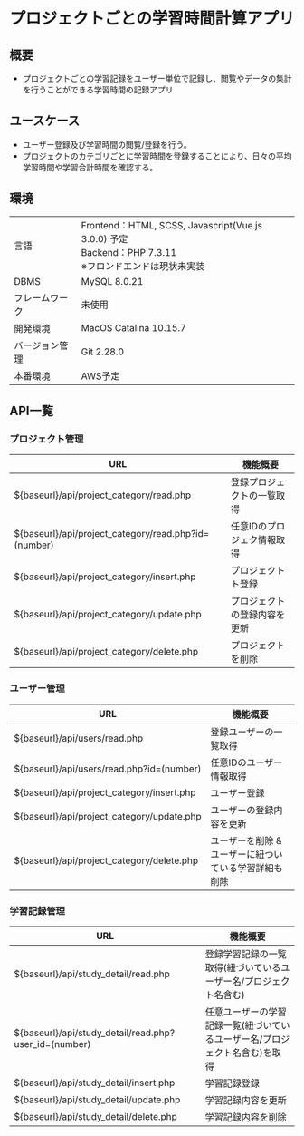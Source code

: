 # プロジェクトごとの学習時間計算アプリ

## 概要
- プロジェクトごとの学習記録をユーザー単位で記録し、閲覧やデータの集計を行うことができる学習時間の記録アプリ

## ユースケース
- ユーザー登録及び学習時間の閲覧/登録を行う。
- プロジェクトのカテゴリごとに学習時間を登録することにより、日々の平均学習時間や学習合計時間を確認する。

## 環境
|||
|--|--|
| 言語 | Frontend：HTML, SCSS, Javascript(Vue.js 3.0.0) 予定 <br>Backend：PHP 7.3.11<br>※フロンドエンドは現状未実装|
| DBMS | MySQL 8.0.21 |
| フレームワーク | 未使用 |
| 開発環境 | MacOS Catalina 10.15.7 |
| バージョン管理 | Git 2.28.0 |
| 本番環境 | AWS予定 |

## API一覧
### プロジェクト管理
|URL|機能概要|
|--|--|
|${baseurl}/api/project_category/read.php| 登録プロジェクトの一覧取得|
|${baseurl}/api/project_category/read.php?id=(number)| 任意IDのプロジェク情報取得|
|${baseurl}/api/project_category/insert.php| プロジェクトト登録|
|${baseurl}/api/project_category/update.php| プロジェクトの登録内容を更新|
|${baseurl}/api/project_category/delete.php| プロジェクトを削除|

### ユーザー管理
|URL|機能概要|
|--|--|
|${baseurl}/api/users/read.php| 登録ユーザーの一覧取得|
|${baseurl}/api/users/read.php?id=(number)| 任意IDのユーザー情報取得|
|${baseurl}/api/project_category/insert.php| ユーザー登録|
|${baseurl}/api/project_category/update.php| ユーザーの登録内容を更新|
|${baseurl}/api/project_category/delete.php| ユーザーを削除 & ユーザーに紐ついている学習詳細も削除|

### 学習記録管理
|URL|機能概要|
|--|--|
|${baseurl}/api/study_detail/read.php| 登録学習記録の一覧取得(紐づいているユーザー名/プロジェクト名含む)|
|${baseurl}/api/study_detail/read.php?user_id=(number)| 任意ユーザーの学習記録一覧(紐づいているユーザー名/プロジェクト名含む)を取得|
|${baseurl}/api/study_detail/insert.php| 学習記録登録|
|${baseurl}/api/study_detail/update.php| 学習記録内容を更新|
|${baseurl}/api/study_detail/delete.php| 学習記録内容を削除|
